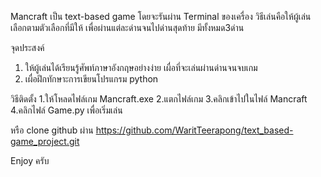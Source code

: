 Mancraft เป็น text-based game โดยจะรันผ่าน Terminal ของเครื่อง
วิธีเล่นคือให้ผู้เล่นเลือกตามตัวเลือกที่มีให้ เพื่อผ่านแต่ละด่านจนไปด่านสุดท้าย
มีทั้งหมด3ด่าน

จุดประสงค์
1. ให้ผู้เล่นได้เรียนรู้ศัพท์ภาษาอังกฤษอย่างง่าย เผื่อที่จะเล่นผ่านด่านจนจบเกม
2. เผื่อฝึกทักษาะการเขียนโปรแกรม python

วิธีติดตั้ง 
1.ให้โหลดไฟล์เกม Mancraft.exe
2.แตกไฟล์เกม
3.คลิกเข้าไปในไฟล์ Mancraft
4.คลิกไฟล์ Game.py เพื่อเริ่มเล่น

หรือ clone github ผ่าน https://github.com/WaritTeerapong/text_based-game_project.git


Enjoy
ครับ
